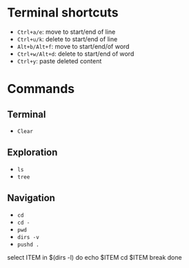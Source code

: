 # Terminal shortcuts

* `Ctrl+a/e`: move to start/end of line
* `Ctrl+u/k`: delete to start/end of line
* `Alt+b/Alt+f`: move to start/end/of word
* `Ctrl+w/Alt+d`: delete to start/end of word
* `Ctrl+y`: paste deleted content

# Commands

## Terminal
* `Clear`

## Exploration
* `ls`
* `tree`

## Navigation
* `cd`
* `cd -`
* `pwd`
* `dirs -v`
* `pushd .`

select ITEM in $(dirs -l)
do
echo $ITEM
cd $ITEM
    break
done